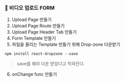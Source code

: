 ### 🎥 비디오 업로드 FORM
1. Upload Page 만들기
2. Upload Page Route 만들기
3. Upload Page Header Tab 만들기
4. Form Template 만들기
5. 파일을 올리는 Template 만들기 위해 Drop-zone 다운받기
```
npm install react-dropzone --save
```
> save를 해야 다운 받았다고 적혀진다.
6. onChange func 만들기